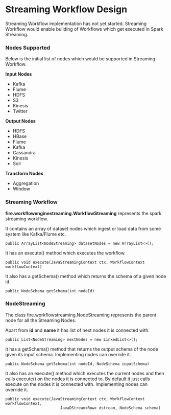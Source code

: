 # Streaming Workflow Design

Streaming Workflow implementation has not yet started. Streaming Workflow would enable building of Workflows which
get executed in Spark Streaming.

### Nodes Supported

Below is the initial list of nodes which would be supported in Streaming Workflow.

**Input Nodes**

* Kafka
* Flume
* HDFS
* S3
* Kinesis
* Twitter

**Output Nodes**

* HDFS
* HBase
* Flume
* Kafka
* Cassandra
* Kinesis
* Solr


**Transform Nodes**

* Aggregation
* Window

### Streaming Workflow

**fire.workflowenginestreaming.WorkflowStreaming** represents the spark streaming workflow.

It contains an array of dataset nodes which ingest or load data from some system like Kafka/Flume etc.

    public ArrayList<NodeStreaming> datasetNodes = new ArrayList<>();

It has an execute() method which executes the workflow.

    public void execute(JavaStreamingContext ctx, WorkflowContext workflowContext)

It also has a getSchema() method which returns the schema of a given node id.

    public NodeSchema getSchema(int nodeId)

### NodeStreaming

The class fire.workflowstreaming.NodeStreaming represents the parent node for all the Streaming Nodes.

Apart from **id** and **name** it has list of next nodes it is connected with.

    public List<NodeStreaming> nextNodes = new LinkedList<>();

It has a getSchema() method that returns the output schema of the node given its input schema. Implementing nodes
can override it.

    public NodeSchema getSchema(int nodeId, NodeSchema inputSchema)


It also has an execute() method which executes the current nodes and then calls execute() on the nodes it is connected
to. By default it just calls execute on the nodes it is connected with. Implementing nodes can override it.

    public void execute(JavaStreamingContext ctx, WorkflowContext workflowContext,
                            JavaDStream<Row> dstream, NodeSchema schema)


